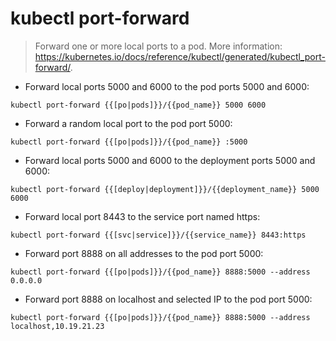 # kubectl port-forward

> Forward one or more local ports to a pod.
> More information: <https://kubernetes.io/docs/reference/kubectl/generated/kubectl_port-forward/>.

- Forward local ports 5000 and 6000 to the pod ports 5000 and 6000:

`kubectl port-forward {{[po|pods]}}/{{pod_name}} 5000 6000`

- Forward a random local port to the pod port 5000:

`kubectl port-forward {{[po|pods]}}/{{pod_name}} :5000`

- Forward local ports 5000 and 6000 to the deployment ports 5000 and 6000:

`kubectl port-forward {{[deploy|deployment]}}/{{deployment_name}} 5000 6000`

- Forward local port 8443 to the service port named https:

`kubectl port-forward {{[svc|service]}}/{{service_name}} 8443:https`

- Forward port 8888 on all addresses to the pod port 5000:

`kubectl port-forward {{[po|pods]}}/{{pod_name}} 8888:5000 --address 0.0.0.0`

- Forward port 8888 on localhost and selected IP to the pod port 5000:

`kubectl port-forward {{[po|pods]}}/{{pod_name}} 8888:5000 --address localhost,10.19.21.23`
